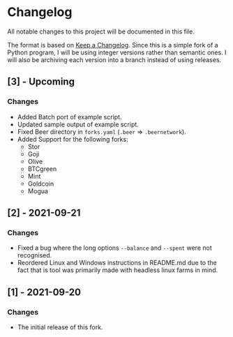 # Changelog

All notable changes to this project will be documented in this file.

The format is based on [Keep a Changelog](https://keepachangelog.com/en/1.0.0/). Since this is a simple fork of a Python program, I will be using integer versions rather than semantic ones. I will also be archiving each version into a branch instead of using releases.


## [3] - Upcoming

### Changes

- Added Batch port of example script.
- Updated sample output of example script.
- Fixed Beer directory in `forks.yaml` (`.beer` => `.beernetwork`).
- Added Support for the following forks:
  - Stor
  - Goji
  - Olive
  - BTCgreen
  - Mint
  - Goldcoin
  - Mogua

## [2] - 2021-09-21

### Changes

- Fixed a bug where the long options `--balance` and `--spent` were not recognised.
- Reordered Linux and Windows instructions in README.md due to the fact that is tool was primarily made with headless linux farms in mind.

## [1] - 2021-09-20

### Changes

- The initial release of this fork.
